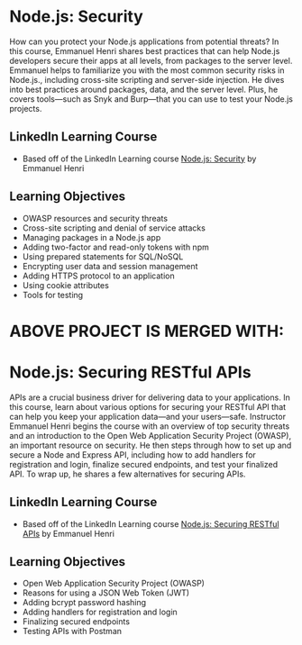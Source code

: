 # Node.js: Security

How can you protect your Node.js applications from potential threats? In this course, Emmanuel Henri shares best practices that can help Node.js developers secure their apps at all levels, from packages to the server level. Emmanuel helps to familiarize you with the most common security risks in Node.js., including cross-site scripting and server-side injection. He dives into best practices around packages, data, and the server level. Plus, he covers tools—such as Snyk and Burp—that you can use to test your Node.js projects.

## LinkedIn Learning Course

- Based off of the LinkedIn Learning course [Node.js: Security](https://www.linkedin.com/learning/node-js-security/) by Emmanuel Henri

## Learning Objectives

- OWASP resources and security threats
- Cross-site scripting and denial of service attacks
- Managing packages in a Node.js app
- Adding two-factor and read-only tokens with npm
- Using prepared statements for SQL/NoSQL
- Encrypting user data and session management
- Adding HTTPS protocol to an application
- Using cookie attributes
- Tools for testing

# ABOVE PROJECT IS MERGED WITH:

# Node.js: Securing RESTful APIs

APIs are a crucial business driver for delivering data to your applications. In this course, learn about various options for securing your RESTful API that can help you keep your application data—and your users—safe. Instructor Emmanuel Henri begins the course with an overview of top security threats and an introduction to the Open Web Application Security Project (OWASP), an important resource on security. He then steps through how to set up and secure a Node and Express API, including how to add handlers for registration and login, finalize secured endpoints, and test your finalized API. To wrap up, he shares a few alternatives for securing APIs.

## LinkedIn Learning Course

- Based off of the LinkedIn Learning course [Node.js: Securing RESTful APIs](https://www.linkedin.com/learning/node-js-securing-restful-apis-2/) by Emmanuel Henri

## Learning Objectives

- Open Web Application Security Project (OWASP)
- Reasons for using a JSON Web Token (JWT)
- Adding bcrypt password hashing
- Adding handlers for registration and login
- Finalizing secured endpoints
- Testing APIs with Postman
